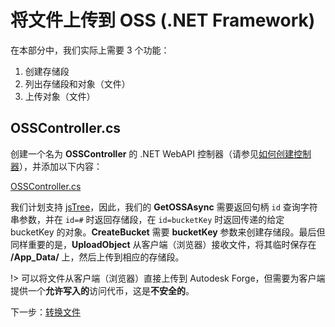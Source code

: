 # 将文件上传到 OSS (.NET Framework)

在本部分中，我们实际上需要 3 个功能：

1. 创建存储段
2. 列出存储段和对象（文件）
3. 上传对象（文件）

## OSSController.cs

创建一个名为 **OSSController** 的 .NET WebAPI 控制器（请参见[如何创建控制器](/zh-CN/environment/setup/net_controller)），并添加以下内容：

[OSSController.cs](_snippets/viewmodels/net/OSSController.cs ':include :type=code csharp')

我们计划支持 [jsTree](https://www.jstree.com/)，因此，我们的 **GetOSSAsync** 需要返回句柄 `id` 查询字符串参数，并在 `id=#` 时返回存储段，在 `id=bucketKey` 时返回传递的给定 bucketKey 的对象。**CreateBucket** 需要 **bucketKey** 参数来创建存储段。最后但同样重要的是，**UploadObject** 从客户端（浏览器）接收文件，将其临时保存在 **/App_Data/** 上，然后上传到相应的存储段。

!> 可以将文件从客户端（浏览器）直接上传到 Autodesk Forge，但需要为客户端提供一个**允许写入的**访问代币，这是**不安全的**。

下一步：[转换文件](/zh-CN/modelderivative/translate/)